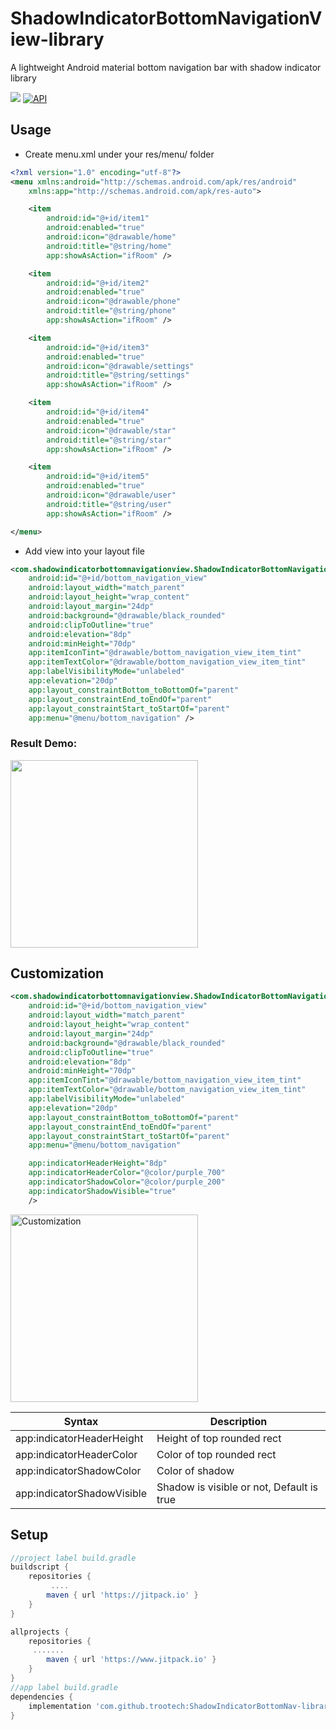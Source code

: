 # ShadowIndicatorBottomNavigationView-library
A lightweight Android material bottom navigation bar with shadow indicator library

[![](https://jitpack.io/v/trootech/ShadowIndicatorBottomNav-library.svg)](https://jitpack.io/#trootech/ShadowIndicatorBottomNav-library)
[![API](https://img.shields.io/badge/API-21%2B-brightgreen.svg?style=flat)](https://android-arsenal.com/api?level=21)

## Usage
-   Create menu.xml under your res/menu/ folder
```xml
<?xml version="1.0" encoding="utf-8"?>
<menu xmlns:android="http://schemas.android.com/apk/res/android"
    xmlns:app="http://schemas.android.com/apk/res-auto">

    <item
        android:id="@+id/item1"
        android:enabled="true"
        android:icon="@drawable/home"
        android:title="@string/home"
        app:showAsAction="ifRoom" />

    <item
        android:id="@+id/item2"
        android:enabled="true"
        android:icon="@drawable/phone"
        android:title="@string/phone"
        app:showAsAction="ifRoom" />

    <item
        android:id="@+id/item3"
        android:enabled="true"
        android:icon="@drawable/settings"
        android:title="@string/settings"
        app:showAsAction="ifRoom" />

    <item
        android:id="@+id/item4"
        android:enabled="true"
        android:icon="@drawable/star"
        android:title="@string/star"
        app:showAsAction="ifRoom" />

    <item
        android:id="@+id/item5"
        android:enabled="true"
        android:icon="@drawable/user"
        android:title="@string/user"
        app:showAsAction="ifRoom" />

</menu>
```

-   Add view into your layout file
```xml
<com.shadowindicatorbottomnavigationview.ShadowIndicatorBottomNavigationView
    android:id="@+id/bottom_navigation_view"
    android:layout_width="match_parent"
    android:layout_height="wrap_content"
    android:layout_margin="24dp"
    android:background="@drawable/black_rounded"
    android:clipToOutline="true"
    android:elevation="8dp"
    android:minHeight="70dp"
    app:itemIconTint="@drawable/bottom_navigation_view_item_tint"
    app:itemTextColor="@drawable/bottom_navigation_view_item_tint"
    app:labelVisibilityMode="unlabeled"
    app:elevation="20dp"
    app:layout_constraintBottom_toBottomOf="parent"
    app:layout_constraintEnd_toEndOf="parent"
    app:layout_constraintStart_toStartOf="parent"
    app:menu="@menu/bottom_navigation" />
```


### Result Demo:

<img src="https://user-images.githubusercontent.com/86345401/186606844-d23dd1db-2901-4997-b29b-917421a59a67.gif" width="300" />

## Customization

```xml
<com.shadowindicatorbottomnavigationview.ShadowIndicatorBottomNavigationView
    android:id="@+id/bottom_navigation_view"
    android:layout_width="match_parent"
    android:layout_height="wrap_content"
    android:layout_margin="24dp"
    android:background="@drawable/black_rounded"
    android:clipToOutline="true"
    android:elevation="8dp"
    android:minHeight="70dp"
    app:itemIconTint="@drawable/bottom_navigation_view_item_tint"
    app:itemTextColor="@drawable/bottom_navigation_view_item_tint"
    app:labelVisibilityMode="unlabeled"
    app:elevation="20dp"
    app:layout_constraintBottom_toBottomOf="parent"
    app:layout_constraintEnd_toEndOf="parent"
    app:layout_constraintStart_toStartOf="parent"
    app:menu="@menu/bottom_navigation"

    app:indicatorHeaderHeight="8dp"
    app:indicatorHeaderColor="@color/purple_700"
    app:indicatorShadowColor="@color/purple_200"
    app:indicatorShadowVisible="true"
    />
```
<img width="300" alt="Customization" src="https://user-images.githubusercontent.com/86345401/186608887-320294bf-d675-4763-87eb-eb9df6098482.png">

| Syntax                        | Description                               |
| ----------------------------- | -----------                               |
| app:indicatorHeaderHeight     | Height of top rounded rect                |
| app:indicatorHeaderColor      | Color of top rounded rect                 |
| app:indicatorShadowColor      | Color of shadow                           |
| app:indicatorShadowVisible    | Shadow is visible or not, Default is true |

## Setup

```gradle
//project label build.gradle
buildscript {
    repositories {
         ....
        maven { url 'https://jitpack.io' }
    }
}

allprojects {
    repositories {
     .......
        maven { url 'https://www.jitpack.io' }
    }
}
//app label build.gradle
dependencies {
    implementation 'com.github.trootech:ShadowIndicatorBottomNav-library:1.0.0'
}
```
